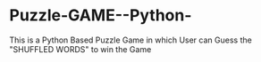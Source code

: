 # Puzzle-GAME--Python-


This is a Python Based Puzzle Game in which User can Guess the "SHUFFLED WORDS" to win the Game
